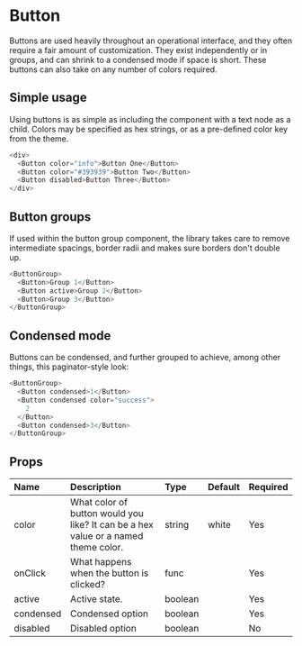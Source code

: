 # Button

Buttons are used heavily throughout an operational interface, and they often require a fair amount of customization. They exist independently or in groups, and can shrink to a condensed mode if space is short. These buttons can also take on any number of colors required.

## Simple usage

Using buttons is as simple as including the component with a text node as a child. Colors may be specified as hex strings, or as a pre-defined color key from the theme.

```js
<div>
  <Button color="info">Button One</Button>
  <Button color="#393939">Button Two</Button>
  <Button disabled>Button Three</Button>
</div>
```

## Button groups

If used within the button group component, the library takes care to remove intermediate spacings, border radii and makes sure borders don't double up.

```js
<ButtonGroup>
  <Button>Group 1</Button>
  <Button active>Group 2</Button>
  <Button>Group 3</Button>
</ButtonGroup>
```

## Condensed mode

Buttons can be condensed, and further grouped to achieve, among other things, this paginator-style look:

```js
<ButtonGroup>
  <Button condensed>1</Button>
  <Button condensed color="success">
    2
  </Button>
  <Button condensed>3</Button>
</ButtonGroup>
```

## Props

| Name      | Description                                                                        | Type    | Default | Required |
| :-------- | :--------------------------------------------------------------------------------- | :------ | :------ | :------- |
| color     | What color of button would you like? It can be a hex value or a named theme color. | string  | white   | Yes      |
| onClick   | What happens when the button is clicked?                                           | func    |         | Yes      |
| active    | Active state.                                                                      | boolean |         | Yes      |
| condensed | Condensed option                                                                   | boolean |         | Yes      |
| disabled  | Disabled option                                                                    | boolean |         | No       |
